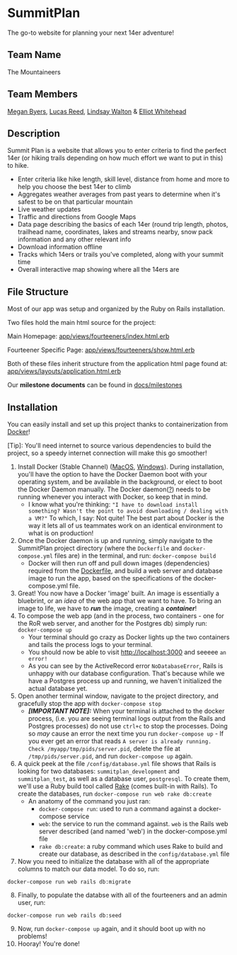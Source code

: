 # SummitPlan
The go-to website for planning your next 14er adventure!

## Team Name
The Mountaineers

## Team Members
[Megan Byers](https://github.com/coloradical), [Lucas Reed](https://github.com/lure7991), [Lindsay Walton](https://github.com/lawalton) & [Elliot Whitehead](https://github.com/elliotwhitehead)

## Description
Summit Plan is a website that allows you to enter criteria to find the perfect 14er (or hiking trails depending on how much effort we want to put in this) to hike.
* Enter criteria like hike length, skill level, distance from home and more to help you choose the best 14er to climb
* Aggregates weather averages from past years to determine when it's safest to be on that particular mountain
* Live weather updates
* Traffic and directions from Google Maps
* Data page describing the basics of each 14er (round trip length, photos, trailhead name, coordinates, lakes and streams nearby, snow pack information and any other relevant info
* Download information offline
* Tracks which 14ers or trails you've completed, along with your summit time
* Overall interactive map showing where all the 14ers are

## File Structure
Most of our app was setup and organized by the Ruby on Rails installation.

Two files hold the main html source for the project:

Main Homepage: [app/views/fourteeners/index.html.erb](app/views/fourteeners/index.html.erb)

Fourteener Specific Page: [app/views/fourteeners/show.html.erb](app/views/fourteeners/show.html.erb)

Both of these files inherit structure from the application html page found at: [app/views/layouts/application.html.erb](app/views/layouts/application.html.erb)

Our **milestone documents** can be found in [docs/milestones](docs/milestones)


## Installation
You can easily install and set up this project thanks to containerization from [Docker](https://docker.com)!


[Tip]: You'll need internet to source various dependencies to build the project, so a speedy internet connection will make this go smoother!

1. Install Docker (Stable Channel) ([MacOS](https://docs.docker.com/docker-for-mac/install/), [Windows](https://docs.docker.com/docker-for-windows/install/)). During installation, you'll have the option to have the Docker Daemon boot with your operating system, and be available in the background, or elect to boot the Docker Daemon manually. The Docker daemon([?](https://en.wikipedia.org/wiki/Daemon_(computing))) needs to be running whenever you interact with Docker, so keep that in mind.
    * I know what you're thinking: `"I have to download install something? Wasn't the point to avoid downloading / dealing with a VM?"` To which, I say: Not quite! The best part about Docker is the way it lets all of us teammates work on an identical environment to what is on production!
2. Once the Docker daemon is up and running, simply navigate to the SummitPlan project directory (where the `Dockerfile` and `docker-compose.yml` files are) in the terminal, and run: `docker-compose build`
    * Docker will then run off and pull down images (dependencies) required from the [Dockerfile](https://docs.docker.com/engine/reference/builder/), and build a web server and database image to run the app, based on the specifications of the docker-compose.yml file.
3. Great! You now have a Docker 'image' built. An image is essentially a bluebrint, or an _idea_ of the web app that we want to have. To bring an image to life, we have to **_run_** the image, creating a **_container_**!
4. To compose the web app (and in the process, two containers - one for the RoR web server, and another for the Postgres db) simply run: `docker-compose up`
    * Your terminal should go crazy as Docker lights up the two containers and tails the process logs to your terminal.
    * You should now be able to visit [http://localhost:3000](http://localhost:3000) and seeeee `an error!`
    * As you can see by the ActiveRecord error `NoDatabaseError`, Rails is unhappy with our database configuration. That's because while we have a Postgres process up and running, we haven't initialized the actual database yet.
5. Open another terminal window, navigate to the project directory, and gracefully stop the app with `docker-compose stop`
    * **_[IMPORTANT NOTE]:_** When your terminal is attached to the docker process, (i.e. you are seeing terminal logs output from the Rails and Postgres processes) do not use `ctrl+c` to stop the processes. Doing so _may_ cause an error the next time you run `docker-compose up` - If you ever get an error that reads `A server is already running. Check /myapp/tmp/pids/server.pid`, delete the file at `/tmp/pids/server.pid`, and run `docker-compose up` again.
6. A quick peek at the file `/config/database.yml` file shows that Rails is looking for two databases: `summitplan_development` and `summitplan_test`, as well as a database user, `postgresql`. To create them, we'll use a Ruby build tool called [Rake](https://en.wikipedia.org/wiki/Rake_(software)) (comes built-in with Rails). To create the databases, run `docker-compose run web rake db:create`
    * An anatomy of the command you just ran:
      * `docker-compose run`: used to run a command against a docker-compose service
      * `web`: the service to run the command against. `web` is the Rails web server described (and named 'web') in the docker-compose.yml file
      * `rake db:create`: a ruby command which uses Rake to build and create our database, as described in the `config/database.yml` file
7. Now you need to initialize the database with all of the appropriate columns to match our data model. To do so, run: 
```shell 
docker-compose run web rails db:migrate
```
8. Finally, to populate the databse with all of the fourteeners and an admin user, run: 
```shell
docker-compose run web rails db:seed
```
9. Now, run `docker-compose up` again, and it should boot up with no problems!
10. Hooray! You're done!
